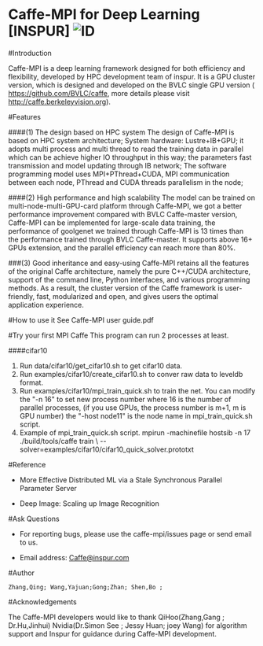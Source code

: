 
Caffe-MPI for Deep Learning     [INSPUR]   ![ID](http://hot.baidupcs.com/file/900b80047bc925bd88691fc03bf37407?bkt=p3-1400900b80047bc925bd88691fc03bf37407213793f2000000001774&fid=2081420161-246327-727563278036500&time=1459933657&sign=FDTAXGEROLBH-DCb740ccc5511e5e8fedcff06b081203-egYkRjqoUcFEUg6mj7zc7nSREbE%3D&to=hb&fm=Yan,B,U,t&sta_dx=0&sta_cs=0&sta_ft=png&sta_ct=0&fm2=Yangquan,B,U,t&newver=1&newfm=1&secfm=1&flow_ver=3&pkey=1400900b80047bc925bd88691fc03bf37407213793f2000000001774&sl=76808268&expires=1460020057&rt=sh&r=924852472&mlogid=2243062048564715141&owner=246327&vuk=2081420161&vbdid=4204541105&fin=Inspur.png&fn=Inspur.png&slt=pm&uta=0&rtype=1&iv=0&isw=0&dp-logid=2243062048564715141&dp-callid=0.1.1)
============ 

#Introduction

Caffe-MPI is a deep learning framework designed for both efficiency and flexibility, developed by HPC development team of inspur. It is a GPU cluster version, which is designed and developed on the BVLC single GPU version ( https://github.com/BVLC/caffe, more details please visit http://caffe.berkeleyvision.org).

#Features
 
####(1) The design based on HPC system 
The design of Caffe-MPI is based on HPC system architecture; System hardware: Lustre+IB+GPU; it adopts multi process and multi thread to read the training data in parallel which can be achieve higher IO throughput in this way; the parameters fast transmission and model updating through IB network; The software programming model uses MPI+PThread+CUDA, MPI communication between each node, PThread and CUDA threads parallelism in the node;

####(2) High performance and high scalability
The model can be trained on multi-node-multi-GPU-card platform through Caffe-MPI, we got a better performance improvement compared with BVLC Caffe-master version, Caffe-MPI can be implemented for large-scale data training, the performance of goolgenet we trained through Caffe-MPI is 13 times than the performance trained through BVLC Caffe-master. It supports above 16+ GPUs extension, and the parallel efficiency can reach more than 80%.

###(3) Good inheritance and easy-using
Caffe-MPI retains all the features of the original Caffe architecture, namely the pure C++/CUDA architecture, support of the command line, Python interfaces, and various programming methods. As a result, the cluster version of the Caffe framework is user-friendly, fast, modularized and open, and gives users the optimal application experience. 

#How to use it
  See Caffe-MPI user guide.pdf

#Try your first MPI Caffe
This program can run 2 processes at least.

####cifar10
  1.	Run data/cifar10/get_cifar10.sh to get cifar10 data.
  2.	Run examples/cifar10/create_cifar10.sh to conver raw data to leveldb format.
  3.	Run examples/cifar10/mpi_train_quick.sh to train the net. You can modify the "-n 16" to set new process number where 16 is the number of parallel processes, (if you use GPUs, the process number is m+1, m is GPU number) the "-host node11" is the node name in mpi_train_quick.sh script.
  4.	Example of mpi_train_quick.sh script.
mpirun -machinefile hostsib -n 17 ./build/tools/caffe train \ --solver=examples/cifar10/cifar10_quick_solver.prototxt 

#Reference

  *	More Effective Distributed ML via a Stale Synchronous Parallel Parameter Server

  *	Deep Image: Scaling up Image Recognition

#Ask Questions

  * For reporting bugs, please use the caffe-mpi/issues page or send email to us.

  * Email address: Caffe@inspur.com

#Author

    Zhang,Qing; Wang,Yajuan;Gong;Zhan; Shen,Bo ;

#Acknowledgements

 The Caffe-MPI developers would like to thank QiHoo(Zhang,Gang ; Dr.Hu,Jinhui) Nvidia(Dr.Simon See ; Jessy Huan; joey Wang) for algorithm support and Inspur for guidance during Caffe-MPI development.

